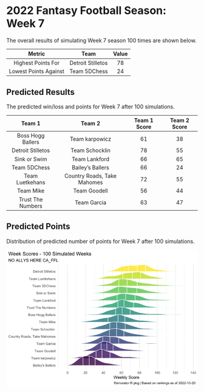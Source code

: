 
<!-- README.md is generated from README.Rmd. Please edit that file -->

# 2022 Fantasy Football Season: Week 7

<!-- badges: start -->
<!-- badges: end -->

The overall results of simulating Week 7 season 100 times are shown
below.

|        Metric         |       Team        | Value |
|:---------------------:|:-----------------:|:-----:|
|  Highest Points For   | Detroit Stilletos |  78   |
| Lowest Points Against |   Team 5DChess    |  24   |

## Predicted Results

The predicted win/loss and points for Week 7 after 100 simulations.

<table class="table table-hover" style="width: auto !important; margin-left: auto; margin-right: auto;">
<thead>
<tr>
<th style="text-align:center;">
Team 1
</th>
<th style="text-align:center;">
Team 2
</th>
<th style="text-align:center;">
Team 1 Score
</th>
<th style="text-align:center;">
Team 2 Score
</th>
</tr>
</thead>
<tbody>
<tr>
<td style="text-align:center;">
Boss Hogg Ballers
</td>
<td style="text-align:center;">
Team karpowicz
</td>
<td style="text-align:center;">
61
</td>
<td style="text-align:center;">
38
</td>
</tr>
<tr>
<td style="text-align:center;">
Detroit Stilletos
</td>
<td style="text-align:center;">
Team Schocklin
</td>
<td style="text-align:center;">
78
</td>
<td style="text-align:center;">
55
</td>
</tr>
<tr>
<td style="text-align:center;">
Sink or Swim
</td>
<td style="text-align:center;">
Team Lankford
</td>
<td style="text-align:center;">
66
</td>
<td style="text-align:center;">
65
</td>
</tr>
<tr>
<td style="text-align:center;">
Team 5DChess
</td>
<td style="text-align:center;">
Bailey’s Ballers
</td>
<td style="text-align:center;">
66
</td>
<td style="text-align:center;">
24
</td>
</tr>
<tr>
<td style="text-align:center;">
Team Luetkehans
</td>
<td style="text-align:center;">
Country Roads, Take Mahomes
</td>
<td style="text-align:center;">
72
</td>
<td style="text-align:center;">
55
</td>
</tr>
<tr>
<td style="text-align:center;">
Team Mike
</td>
<td style="text-align:center;">
Team Goodell
</td>
<td style="text-align:center;">
56
</td>
<td style="text-align:center;">
44
</td>
</tr>
<tr>
<td style="text-align:center;">
Trust The Numbers
</td>
<td style="text-align:center;">
Team Garcia
</td>
<td style="text-align:center;">
63
</td>
<td style="text-align:center;">
47
</td>
</tr>
</tbody>
</table>

## Predicted Points

Distribution of predicted number of points for Week 7 after 100
simulations.

<img src="README_files/figure-gfm/unnamed-chunk-5-1.png"  />
